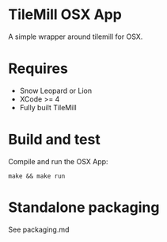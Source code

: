 # TileMill OSX App

A simple wrapper around tilemill for OSX.


# Requires

 * Snow Leopard or Lion
 * XCode >= 4
 * Fully built TileMill


# Build and test

Compile and run the OSX App:

    make && make run


# Standalone packaging

  See packaging.md
